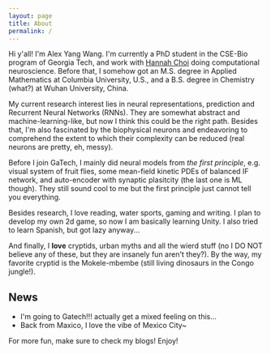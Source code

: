 ```yaml
---
layout: page
title: About
permalink: /
---
```


Hi y'all! I'm Alex Yang Wang. I'm currently a PhD student in the CSE-Bio program of Georgia Tech, and work with [Hannah Choi](https://hannahchoi.math.gatech.edu) doing computational neuroscience. Before that, I somehow got an M.S. degree in Applied Mathematics at Columbia University, U.S., and a B.S. degree in Chemistry (what?) at Wuhan University, China. 

My current research interest lies in neural representations, prediction and Recurrent Neural Networks (RNNs). They are somewhat abstract and machine-learning-like, but now I think this could be the right path. Besides that, I'm also fascinated by the biophysical neurons and endeavoring to comprehend the extent to which their complexity can be reduced (real neurons are pretty, eh, messy). 

Before I join GaTech, I mainly did neural models from *the first principle*, e.g. visual system of fruit flies, some mean-field kinetic PDEs of balanced IF network, and auto-encoder with synaptic plasitcity (the last one is ML though). They still sound cool to me but the first principle just cannot tell you everything. 

Besides research, I love reading, water sports, gaming and writing. I plan to develop my own 2d game, so now I am basically learning Unity. I also tried to learn Spanish, but got lazy anyway...

And finally, I **love** cryptids, urban myths and all the wierd stuff (no I DO NOT believe any of these, but they are insanely fun aren't they?). By the way, my favorite cryptid is the Mokele-mbembe (still living dinosaurs in the Congo jungle!). 



## News

- I'm going to Gatech!!! actually get a mixed feeling on this...
- Back from Maxico, I love the vibe of Mexico City~

For more fun, make sure to check my blogs! Enjoy!
